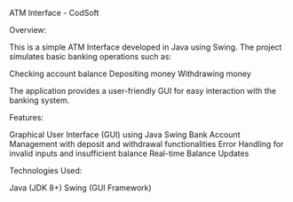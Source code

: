 ATM Interface - CodSoft

Overview:


This is a simple ATM Interface developed in Java using Swing. The project simulates basic banking operations such as:

Checking account balance
Depositing money
Withdrawing money

The application provides a user-friendly GUI for easy interaction with the banking system.


Features:

Graphical User Interface (GUI) using Java Swing
Bank Account Management with deposit and withdrawal functionalities
Error Handling for invalid inputs and insufficient balance
Real-time Balance Updates


Technologies Used:

Java (JDK 8+)
Swing (GUI Framework)
